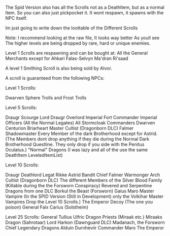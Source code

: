 The Spid Version also has all the Scrolls not as a DeathItem, but as a normal Item. So you can also just pickpocket it. It wont respawn, it spawns with the NPC itself.

Im just going to write down the loottable of the Different Scrolls

Note: I recommend looking at the raw file, It looks way better
As youll see The higher levels are being dropped by rare, hard or unique enemies.

Level 1 Scrolls are respawning and can be bought at: 
All the General Merchants except for 
Ahkari
Falas-Selvyn
Ma'dran
Ri'saad

A level 1 Smithing Scroll is also being sold by Alvor.

A scroll is guaranteed from the following NPCs:


Level 1 Scrolls:

  Dwarven Sphere
  Trolls and Frost Trolls

Level 5 Scrolls:

  Draugr Scourge Lord
  Draugr Overlord
  Imperial Fort Commander
  Imperial Officers (All the Normal Legates)
  All Stormcloak Commanders
  Dwarven Centurion
  Briarheart
  Master Cultist (Dragonborn DLC)
  Falmer Shadowmaster
  Every Member of the dark Brotherhood except for Astrid. (The Members dont drop anything if they die during the Normal Dark Brotherhood Questline. They only drop if you side with the Penitus Oculatus.)
  "Normal" Dragons (I was lazy and all of the use the same DeathItem LeveledItemList)

Level 10 Scrolls:

  Draugr Deathlord
  Legat Rikke
  Astrid
  Bandit Chief
  Falmer Warmonger
  Arch Cultist (Dragonborn DLC)
  The different Members of the Silver Blood Family (Killable during the the Forsworn Conspiracy)
  Revered and Serpentine Dragons from one DLC
  Borkul the Beast (Forsworn)
  Gaius Maro
  Master Vampire (In the SPID Version (Still in Development) only the Volkihar Master Vampires Drop the Level 10 Scrolls.)
  The Emperor Decoy (The one you poison)
  General Falx Carius (Solstheim)
 
Level 25 Scrolls:
  General Tullius
  Ulfric
  Dragon Priests (Miraak etc.)
  Miraaks Dragon (Sahrotaar)
  Lord Harkon (Dawnguard DLC)
  Madanach, the Forsworn Chief
  Legendary Dragons
  Alduin
  Durnheviir
  Commander Maro
  The Emperor

